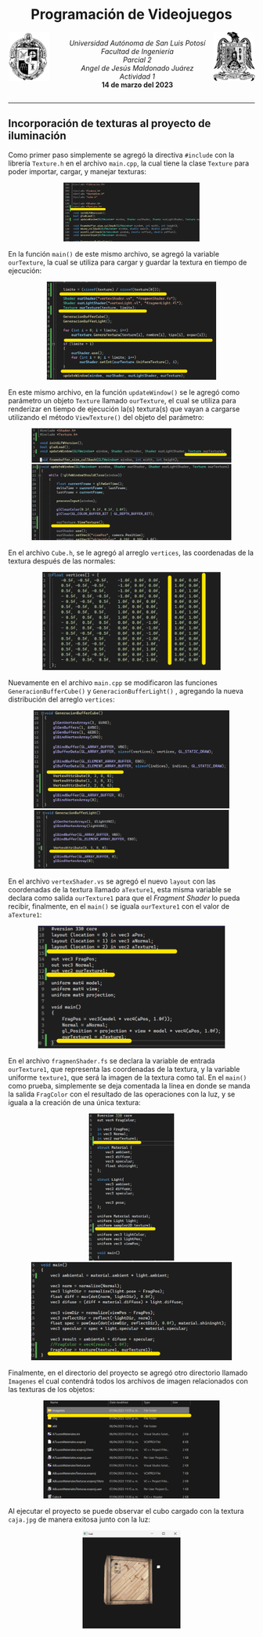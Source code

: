 <h1><center>Programación de Videojuegos</center></h1>
<center style="display: flex; justify-content: space-between;">
<img src="img/ingenieria.png" height=100>
  <ul style="list-style-type: none;">
    <li><i>Universidad Autónoma de San Luis Potosí</i></li>
    <li><i>Facultad de Ingeniería</i></li>
    <li><i>Parcial 2</i></li>
    <li><i>Angel de Jesús Maldonado Juárez</i></li>
    <li><i>Actividad 1</i></li>
    <li><b>14 de marzo del 2023</b></li>
  </ul>
  <img src="img/uaslp.png" height=100>
</center>
<hr>

##  Incorporación de texturas al proyecto de iluminación 
Como primer paso simplemente se agregó la directiva 
`#include` con la librería `Texture.h` en el archivo 
`main.cpp`, la cual tiene la clase `Texture` para poder
importar, cargar, y manejar texturas:

<center>
<img src="img/lib_Texture.png" height=120>
</center>

En la función `main()` de este mismo archivo, se agregó la
variable `ourTexture`, la cual se utiliza para cargar y
guardar la textura en tiempo de ejecución:

<center>
<img src="img/generaciontexturas.png" height=200>
</center>

En este mismo archivo, en la función `updateWindow()` se le
agregó como parámetro un objeto `Texture` llamado
`ourTexture`, el cual se utiliza para renderizar en tiempo
de ejecución la(s) textura(s) que vayan a cargarse utilizando
el método `ViewTexture()` del objeto del parámetro:

<center>
<img src="img/parametro_Textura.png" height=70>
</center>

<center>
<img src="img/metoto_ViewTexture.png" height=155>
</center>

En el archivo `Cube.h`, se le agregó al arreglo `vertices`,
las coordenadas de la textura después de las normales:

<center>
<img src="img/coordenadas_Cuboh.png" height=200>
</center>

Nuevamente en el archivo `main.cpp` se modificaron las
funciones `GeneracionBufferCube()` y `GeneracionBufferLight()`
, agregando la nueva distribución del arreglo `vertices`:

<center>
<img src="img/generacionbuffercube.png" height=200>
</center>

<center>
<img src="img/generacionbufferlight.png" height=120>
</center>

En el archivo `vertexShader.vs` se agregó el nuevo `layout`
con las coordenadas de la textura llamado `aTexture1`, esta
misma variable se declara como salida `ourTexture1` para que
el *Fragment Shader* lo pueda recibir, finalmente, en el
`main()` se iguala `ourTexture1` con el valor de `aTexture1`:

<center>
<img src="img/vertexshader.png" height=250>
</center>

En el archivo `fragmenShader.fs` se declara la variable de
entrada `ourTexture1`, que representa las coordenadas de la
textura, y la variable uniforme `texture1`, que será la
imagen de la textura como tal. En el `main()` como prueba,
simplemente se deja comentada la línea en donde se manda la
salida `FragColor` con el resultado de las operaciones con
la luz, y se iguala a la creación de una única textura:

<center>
<img src="img/fragment1.png" height=300>
</center>

<center>
<img src="img/fragment2.png" height=200>
</center>

Finalmente, en el directorio del proyecto se agregó otro directorio llamado `Imagenes` el cual contendrá todos los archivos de imagen relacionados con las texturas de los objetos:

<center>
<img src="img/foderimg.png" height=200>
</center>

Al ejecutar el proyecto se puede observar el cubo cargado
con la textura `caja.jpg` de manera exitosa junto con la luz:

<center>
<img src="img/res.png" height=200>
</center>
